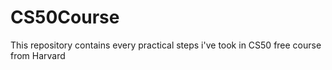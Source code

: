 # CS50Course
This repository contains every practical steps i've took in CS50 free course from Harvard  
